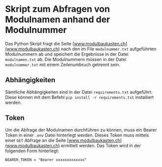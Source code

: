# Skript zum Abfragen von Modulnamen anhand der Modulnummer
Das Python Skript fragt die Seite [www.modulbaukasten.ch](www.modulbaukasten.ch) nach den im File `modulnummer.txt` aufgeführten Modulnummern ab und speichert die Ergebnisse in der Datei `modulnamen.txt` ab. Die Modulnummern müssen in der Datei `modulnummer.txt` mit einem Zeilenumbruch getrennt sein. 

## Abhängigkeiten
Sämtliche Abhängigkeiten sind in der Datei `requirements.txt` aufgeführt. Diese können mit dem Befehl `pip install -r requirements.txt` installiert werden.

## Token
Um die Abfrage der Modulnamen durchführen zu können, muss ein Bearer Token in einer `.env` Datei hinterlegt werden. Dieses Token muss mittels einer `GET` Abfrage an die Seite [www.modulbaukasten.ch](www.modulbaukasten.ch) ermittelt werden. Das Token wird in der folgenden Form hinterlegt:
```
BEARER_TOKEN = "Bearer xxxxxxxxxxxxx"
```
